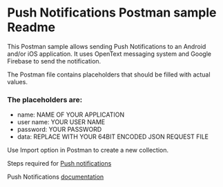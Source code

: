 
# Push Notifications Postman sample Readme

This Postman sample allows sending Push Notifications to an Android and/or iOS application.
It uses OpenText messaging system and Google Firebase to send the notification.


The Postman file contains placeholders that should be filled with actual values.
### The placeholders are:

- name: NAME OF YOUR APPLICATION
- user name: YOUR USER NAME
- password: YOUR PASSWORD
- data: REPLACE WITH YOUR 64BIT ENCODED JSON REQUEST FILE

Use Import option in Postman to create a new collection.

Steps required for [Push notifications](https://developer.opentext.com/resources/documentation/4ad93d7a-2b54-499d-a38f-e83df482e244/8a526c681e101168e6ca3cb313ab3943/page/8)

Push Notifications [documentation](https://developer.opentext.com/resources/documentation/4ad93d7a-2b54-499d-a38f-e83df482e244/8a526c681e101168e6ca3cb313ab3943/page/1)
